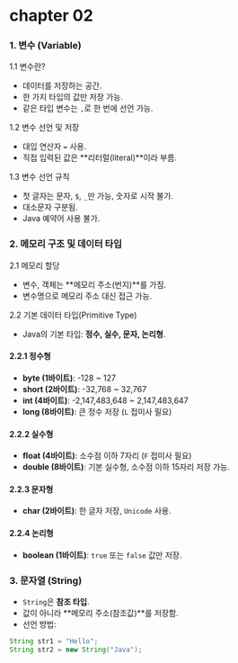# chapter 02

### 1. 변수 (Variable)

1.1 변수란?
- 데이터를 저장하는 공간.
- 한 가지 타입의 값만 저장 가능.
- 같은 타입 변수는 `,`로 한 번에 선언 가능.

1.2 변수 선언 및 저장
- 대입 연산자 `=` 사용.
- 직접 입력된 값은 **리터럴(literal)**이라 부름.

1.3 변수 선언 규칙
- 첫 글자는 문자, `$`, `_`만 가능, 숫자로 시작 불가.
- 대소문자 구분됨.
- Java 예약어 사용 불가.

### 2. 메모리 구조 및 데이터 타입

2.1 메모리 할당
- 변수, 객체는 **메모리 주소(번지)**를 가짐.
- 변수명으로 메모리 주소 대신 접근 가능.

2.2 기본 데이터 타입(Primitive Type)
- Java의 기본 타입: **정수, 실수, 문자, 논리형**.

#### 2.2.1 정수형
- **byte (1바이트)**: -128 ~ 127
- **short (2바이트)**: -32,768 ~ 32,767
- **int (4바이트)**: -2,147,483,648 ~ 2,147,483,647
- **long (8바이트)**: 큰 정수 저장 (`L` 접미사 필요)

#### 2.2.2 실수형
- **float (4바이트)**: 소수점 이하 7자리 (`F` 접미사 필요)
- **double (8바이트)**: 기본 실수형, 소수점 이하 15자리 저장 가능.

#### 2.2.3 문자형
- **char (2바이트)**: 한 글자 저장, `Unicode` 사용.

#### 2.2.4 논리형
- **boolean (1바이트)**: `true` 또는 `false` 값만 저장.

### 3. 문자열 (String)
- `String`은 **참조 타입**.
- 값이 아니라 **메모리 주소(참조값)**를 저장함.
- 선언 방법:
```java
String str1 = "Hello";
String str2 = new String("Java");
```
